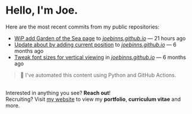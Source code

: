 # Hello, I'm Joe.
Here are the most recent commits from my public repositories:<br>
<!--activity_section_start-->
- [WiP add Garden of the Sea page](https://github.com/joebinns/joebinns.github.io/commit/8c6abe65d7732f1eea76957b42ca1e1a00da8293) to [*joebinns.github.io*](https://github.com/joebinns/joebinns.github.io) — 21 hours ago
- [Update about by adding current position](https://github.com/joebinns/joebinns.github.io/commit/d7d6bc29ae5244507d4a5298d1bc934b1b8db358) to [*joebinns.github.io*](https://github.com/joebinns/joebinns.github.io) — 6 months ago
- [Tweak font sizes for vertical viewing](https://github.com/joebinns/joebinns.github.io/commit/50edb8c79edde45b63a10bf2b68341dc723cb7b9) in [*joebinns.github.io*](https://github.com/joebinns/joebinns.github.io) — 6 months ago
<!--activity_section_end-->
> 🚀 I've automated this content using Python  and GitHub Actions.

<br>Interested in anything you see? **Reach out**!<br>
Recruiting? Visit [my website](https://joebinns.com/) to view my **portfolio**, **curriculum vitae** and more.
